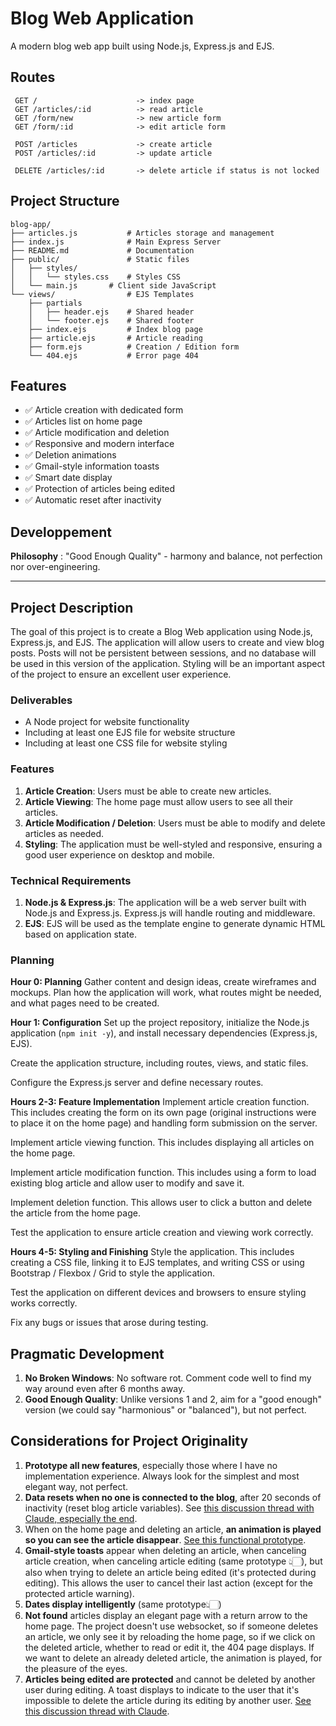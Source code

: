 # Blog Web Application

A modern blog web app built using Node.js, Express.js and EJS.

## Routes

```
 GET /                      -> index page
 GET /articles/:id          -> read article
 GET /form/new              -> new article form
 GET /form/:id              -> edit article form
 
 POST /articles             -> create article
 POST /articles/:id         -> update article
 
 DELETE /articles/:id       -> delete article if status is not locked
```

## Project Structure

```
blog-app/
├── articles.js           # Articles storage and management
├── index.js              # Main Express Server
├── README.md             # Documentation
├── public/               # Static files
│   ├── styles/
│   │   └── styles.css    # Styles CSS
│   └── main.js       # Client side JavaScript
└── views/                # EJS Templates
    ├── partials
    │   ├── header.ejs    # Shared header
    │   └── footer.ejs    # Shared footer
    ├── index.ejs         # Index blog page
    ├── article.ejs       # Article reading
    ├── form.ejs          # Creation / Edition form
    └── 404.ejs           # Error page 404
```

## Features

- ✅ Article creation with dedicated form
- ✅ Articles list on home page
- ✅ Article modification and deletion
- ✅ Responsive and modern interface
- ✅ Deletion animations
- ✅ Gmail-style information toasts
- ✅ Smart date display
- ✅ Protection of articles being edited
- ✅ Automatic reset after inactivity

## Developpement

**Philosophy** : "Good Enough Quality" - harmony and balance, not perfection nor over-engineering.

---

## Project Description

The goal of this project is to create a Blog Web application using Node.js, Express.js, and EJS. The application will allow users to create and view blog posts. Posts will not be persistent between sessions, and no database will be used in this version of the application. Styling will be an important aspect of the project to ensure an excellent user experience.

### Deliverables

- A Node project for website functionality
- Including at least one EJS file for website structure
- Including at least one CSS file for website styling

### Features

1. **Article Creation**: Users must be able to create new articles.
2. **Article Viewing**: The home page must allow users to see all their articles.
3. **Article Modification / Deletion**: Users must be able to modify and delete articles as needed.
4. **Styling**: The application must be well-styled and responsive, ensuring a good user experience on desktop and mobile.

### Technical Requirements

1. **Node.js & Express.js**: The application will be a web server built with Node.js and Express.js. Express.js will handle routing and middleware.
2. **EJS**: EJS will be used as the template engine to generate dynamic HTML based on application state.

### Planning

**Hour 0: Planning**
Gather content and design ideas, create wireframes and mockups. Plan how the application will work, what routes might be needed, and what pages need to be created.

**Hour 1: Configuration**
Set up the project repository, initialize the Node.js application (`npm init -y`), and install necessary dependencies (Express.js, EJS).

Create the application structure, including routes, views, and static files.

Configure the Express.js server and define necessary routes.

**Hours 2-3: Feature Implementation**
Implement article creation function. This includes creating the form on its own page (original instructions were to place it on the home page) and handling form submission on the server.

Implement article viewing function. This includes displaying all articles on the home page.

Implement article modification function. This includes using a form to load existing blog article and allow user to modify and save it.

Implement deletion function. This allows user to click a button and delete the article from the home page.

Test the application to ensure article creation and viewing work correctly.

**Hours 4-5: Styling and Finishing**
Style the application. This includes creating a CSS file, linking it to EJS templates, and writing CSS or using Bootstrap / Flexbox / Grid to style the application.

Test the application on different devices and browsers to ensure styling works correctly.

Fix any bugs or issues that arose during testing.

## Pragmatic Development

1. **No Broken Windows**: No software rot. Comment code well to find my way around even after 6 months away.
2. **Good Enough Quality**: Unlike versions 1 and 2, aim for a "good enough" version (we could say "harmonious" or "balanced"), but not perfect.

## Considerations for Project Originality

1. **Prototype all new features**, especially those where I have no implementation experience. Always look for the simplest and most elegant way, not perfect.
2. **Data resets when no one is connected to the blog**, after 20 seconds of inactivity (reset blog article variables). See [this discussion thread with Claude, especially the end](https://claude.ai/chat/aa971d23-3644-48f1-ac44-eaa1dd91b7bf).
3. When on the home page and deleting an article, **an animation is played so you can see the article disappear**. [See this functional prototype](https://codepen.io/Nanodatron/pen/dPyvryX).
4. **Gmail-style toasts** appear when deleting an article, when canceling article creation, when canceling article editing (same prototype 👆🏻), but also when trying to delete an article being edited (it's protected during editing). This allows the user to cancel their last action (except for the protected article warning).
5. **Dates display intelligently** (same prototype👆🏻)
6. **Not found** articles display an elegant page with a return arrow to the home page. The project doesn't use websocket, so if someone deletes an article, we only see it by reloading the home page, so if we click on the deleted article, whether to read or edit it, the 404 page displays. If we want to delete an already deleted article, the animation is played, for the pleasure of the eyes.
7. **Articles being edited are protected** and cannot be deleted by another user during editing. A toast displays to indicate to the user that it's impossible to delete the article during its editing by another user. [See this discussion thread with Claude](https://claude.ai/chat/26cc7e36-a1b3-4479-ac00-6933c2bec52d).